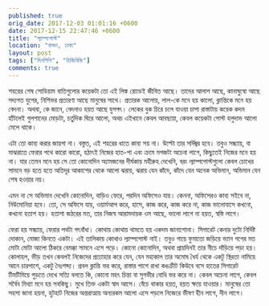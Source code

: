 ```yaml
---
published: true
orig_date: 2017-12-03 01:01:16 +0600
date: 2017-12-15 22:47:46 +0600
title: "ল্যাম্পপোস্ট"
location: "বাড্ডা, ঢাকা"
layout: post
tags: ["দিনলিপি", "হিজিবিজি"]
comments: true
---
```

শহরের শেষ সোডিয়াম বাতিগুলোর কয়েকটা তো এই লিঙ্ক রোডেই জীবিত আছে। তাদের আলাপ আছে, কানাঘুষো আছে সদ্যগত যুগের, নিশিভর প্রতারণা আছে মানুষের সাথে। প্রতারক আলোয়, লাল-কে মনে হয় কালো, ক্লান্তিকে মনে হয় বেদনা। অথবা, কে জানে, বেদনাও হয়ত আছে যুগপৎ। লেকের বুক চিরে চলে যাওয়া চাপা রাস্তাটায় কয়েক কদম হাঁটলেই গুলশানের মোড়টা, চর্তুদিক ঘিরে আলো, অথচ এইখানে কেবল আবছায়া, কেবল কয়েকটা পোস্ট হলুদাভ আলো মেলে থাকে।

এটা তো কাব্য করার জায়গা না। বস্তুত, এই শহরের ধাতে কাব্য সয় না। উল্টো তার সর্দিজ্বর হবে। তবুও সন্ধ্যায়, বা মাঝরাতে ফেরার পথে কারো কারো, হঠাৎই নিজের হাত-পা এবং ক্রমে মগজটা অচেনা লাগে, কিছুতেই নিজের মনে হয় না। যার তেমন মনে হয় সে তো কোনোদিন অ্যামজনের দীর্ঘকায় মহীরুহ দেখেনি, বরং ল্যাম্পপোস্টগুলো কেবল চোখের সামনে বড় হতে হতে অতিদূর আকাশের থেকে আলো ঝরায়, ঝরায় যেন কাঁদে, কাঁদে যেন অনেক অভিমান, অভিমান যেন শেষ হওয়ার নয়।

এমন না সে অভিমান দেখেনি কোনোদিন, বাড়িও ফেরে, পরদিন অফিসেও যায়। কেননা, অফিসেরও কাব্য সইবে না, নিউমোনিয়া হবে। তো, সে অফিসে যায়, ওয়ার্মআপ করে, হাসে, কাজ করে, কাজ করে না, কাজ ভালোবাসে কখনো, কখনো হতাশ হয়। হতাশা জঠরের মত, তার নিজস্ব আরামদায়ক ওম আছে, ভালো লাগে না হয়ত, স্বস্তি লাগে।

ফেরা হয় সন্ধ্যায়, ফেরার পথটা গৎবাঁধা। কোথায় কোথায় থামতে হয় একদম জানাশোনা। সিগারেট কেনার দুটো নির্দিষ্ট দোকান, মোজা কিনতে একটা। এই তালিকায় কোথাও ল্যাম্পপোস্ট নাই। তবুও গায়ে ফুমাতো জড়িয়ে ভ্যান গগের মত মোটা মোটা আলো ঠিকরে বেমক্কা সামনে এসে পড়ে। কোনো কোনোদিন, অথবা প্রায়দিনই তার নীচে দাঁড়িয়ে পড়া হয়। কোলাহল, ভীড় তখন কেবলই নিজেদের প্রত্যাহার করে যেন, যেন মহাকাল তার অমোঘ ধৈর্য থেকে একটু স্থিরতা নামিয়ে আনে চারপাশে, একটু নৈঃশব্দ্য। প্রবল ক্লান্তি ভর করে, রাস্তার পাশে রাখা কঙক্রীট কিউবে বসে হাতের সিগারেট টিমটিমিয়ে পুড়তে দেখে সত্যি বলতে কি, কোনো মহৎ চিন্তা বা সুগভীর বোধি ভর করে না। কেবল অচেনা লাগে, কেবল সর্বৈব মিথ্যা মনে হয় সবকিছু। মুখে তিক্ত একটা স্বাদ আসে। বেঁচে থাকার হয়ত, হয়ত ক্ষয়ে যাওয়ার। মানুষের তো সহসা জানা হয়না, হুটহাট নিজের অন্তরাত্মায় অন্যরকম আলো এসে পড়লে নিজেরে ভীষণ হীন লাগে, দীন লাগে।